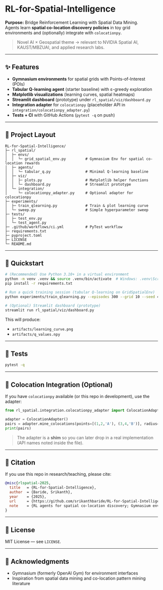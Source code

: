 # RL-for-Spatial-Intelligence

**Purpose:** Bridge Reinforcement Learning with Spatial Data Mining.  
Agents learn **spatial co-location discovery policies** in toy grid environments and (optionally) integrate with `colocationpy`.

> Novel AI × Geospatial theme → relevant to NVIDIA Spatial AI, KAUST/MBZUAI, and applied research labs.

---

## ✨ Features
- **Gymnasium environments** for spatial grids with Points-of-Interest (POIs)
- **Tabular Q-learning agent** (starter baseline) with ε-greedy exploration
- **Matplotlib visualizations** (learning curves, spatial heatmaps)
- **Streamlit dashboard** (prototype) under `rl_spatial/viz/dashboard.py`
- **Integration adapter** for `colocationpy` (placeholder API in `integration/colocationpy_adapter.py`)
- **Tests + CI** with GitHub Actions (`pytest -q` on push)

---

## 🧱 Project Layout
```
RL-for-Spatial-Intelligence/
├─ rl_spatial/
│  ├─ envs/
│  │  └─ grid_spatial_env.py         # Gymnasium Env for spatial co-location rewards
│  ├─ agents/
│  │  └─ tabular_q.py                # Minimal Q-learning baseline
│  ├─ viz/
│  │  ├─ plots.py                    # Matplotlib helper functions
│  │  └─ dashboard.py                # Streamlit prototype
│  └─ integration/
│     └─ colocationpy_adapter.py     # Optional adapter for colocationpy
├─ experiments/
│  ├─ train_qlearning.py             # Train & plot learning curve
│  └─ sweep.py                       # Simple hyperparameter sweep
├─ tests/
│  ├─ test_env.py
│  └─ test_agent.py
├─ .github/workflows/ci.yml          # PyTest workflow
├─ requirements.txt
├─ pyproject.toml
├─ LICENSE
└─ README.md
```

---

## 🚀 Quickstart

```bash
# (Recommended) Use Python 3.10+ in a virtual environment
python -m venv .venv && source .venv/bin/activate  # Windows: .venv\Scripts\activate
pip install -r requirements.txt

# Run a quick training session (tabular Q-learning on GridSpatialEnv)
python experiments/train_qlearning.py --episodes 300 --grid 10 --seed 42

# (Optional) Streamlit dashboard (prototype)
streamlit run rl_spatial/viz/dashboard.py
```

This will produce:
- `artifacts/learning_curve.png`
- `artifacts/q_values.npy`

---

## 🧪 Tests

```bash
pytest -q
```

---

## 🧩 Colocation Integration (Optional)

If you have `colocationpy` available (or this repo in development), use the adapter:

```python
from rl_spatial.integration.colocationpy_adapter import ColocationAdapter

adapter = ColocationAdapter()
pairs = adapter.mine_colocations(points=[(1,2,'A'), (3,4,'B')], radius=2.0, min_prev=0.2)
print(pairs)
```

> The adapter is a **shim** so you can later drop in a real implementation (API names noted inside the file).

---

## 📄 Citation

If you use this repo in research/teaching, please cite:

```bibtex
@misc{rlspatial-2025,
  title   = {RL-for-Spatial-Intelligence},
  author  = {Baride, Srikanth},
  year    = {2025},
  url     = {https://github.com/srikanthbaride/RL-for-Spatial-Intelligence},
  note    = {RL agents for spatial co-location discovery; Gymnasium environments and Q-learning baseline.}
}
```

---

## 📜 License
MIT License — see `LICENSE`.

---

## 🙌 Acknowledgments
- Gymnasium (formerly OpenAI Gym) for environment interfaces
- Inspiration from spatial data mining and co-location pattern mining literature
